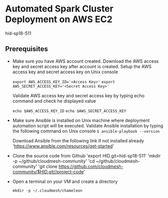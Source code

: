 # Automated Spark Cluster Deployment on AWS EC2

hid-sp18-511

## Prerequisites 

  * Make sure you have AWS account created. Download the AWS access key and secret access key after account is created.
	Setup the AWS access key and secret access key on Unix console
    
	`export AWS_ACCESS_KEY_ID='<Access Key>'`
    `export AWS_SECRET_ACCESS_KEY='<Secret Access Key>'`
	
	Validate AWS access key and secret access key by typing echo command and check he displayed value

	`echo $AWS_ACCESS_KEY_ID`
	`echo $AWS_SECRET_ACCESS_KEY`	

  * Make sure Ansible is installed on Unix machine where deployment automation script will be executed. Validate Ansible installation by typing the following command on Unix console
	`$ ansible-playbook --version`
	
	Download Ansible from the following link if not installed already 
	'https://www.ansible.com/resources/get-started'
	
  * Clone the source code from Github 
	'export HID.git=hid-sp18-511'
	'mkdir -p ~/github/cloudmesh-community'
	'cd ~/github/cloudmesh-community'
	'git clone https://github.com/cloudmesh-community/$HID.git//project-code'

  * Open a terminal on your VM and create a directory 
  
    `mkdir -p ~/.cloudmesh/chameleon`


